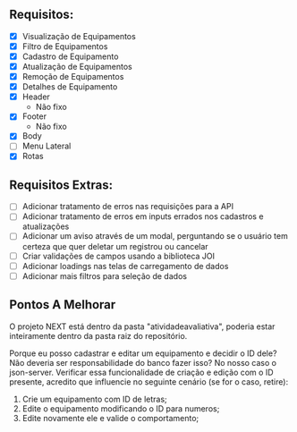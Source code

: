 ## Requisitos:

- [x] Visualização de Equipamentos
- [x] Filtro de Equipamentos
- [x] Cadastro de Equipamento
- [x] Atualização de Equipamentos
- [x] Remoção de Equipamentos
- [x] Detalhes de Equipamento
- [x] Header
  - Não fixo
- [x] Footer
  - Não fixo
- [x] Body
- [ ] Menu Lateral
- [x] Rotas

## Requisitos Extras:

- [ ] Adicionar tratamento de erros nas requisições para a API
- [ ] Adicionar tratamento de erros em inputs errados nos cadastros e atualizações
- [ ] Adicionar um aviso através de um modal, perguntando se o usuário tem certeza que quer deletar um registrou ou cancelar
- [ ] Criar validações de campos usando a biblioteca JOI
- [ ] Adicionar loadings nas telas de carregamento de dados
- [ ] Adicionar mais filtros para seleção de dados

## Pontos A Melhorar

O projeto NEXT está dentro da pasta "atividadeavaliativa", poderia estar inteiramente dentro da pasta raiz do repositório.

Porque eu posso cadastrar e editar um equipamento e decidir o ID dele? Não deveria ser responsabilidade do banco fazer isso? No nosso caso o json-server.
Verificar essa funcionalidade de criação e edição com o ID presente, acredito que influencie no seguinte cenário (se for o caso, retire):
1. Crie um equipamento com ID de letras;
2. Edite o equipamento modificando o ID para numeros;
3. Edite novamente ele e valide o comportamento;